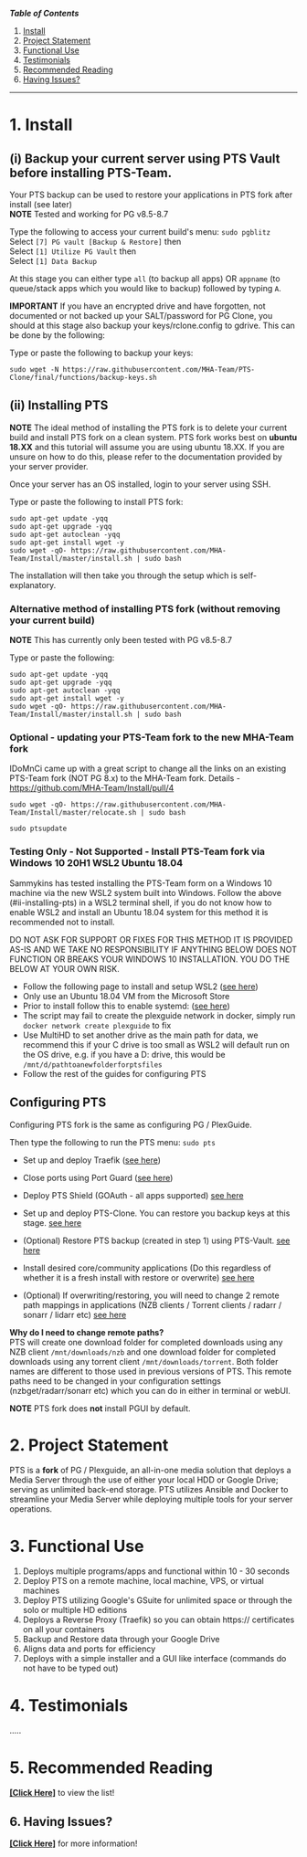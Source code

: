 
_**Table of Contents**_

1. [Install](#1-install)
2. [Project Statement](#2-project-statement)
3. [Functional Use](#3-functional-use)
4. [Testimonials](#4-testimonials)
5. [Recommended Reading](#5-recommended-reading)
6. [Having Issues?](#6-having-issues)


----

# 1. Install

## (i) Backup your current server using PTS Vault before installing PTS-Team.   

Your PTS backup can be used to restore your applications in PTS fork after install (see later)  
**NOTE**  Tested and working for PG v8.5-8.7

Type the following to access your current build's menu: `sudo pgblitz`    
Select  `[7] PG vault [Backup & Restore]`  then  
Select  `[1] Utilize PG Vault`  then  
Select  `[1] Data Backup`

At this stage you can either type `all` (to backup all apps) OR `appname` (to queue/stack apps which you would like to backup) followed by typing `A`.  


**IMPORTANT**
If you have an encrypted drive and have forgotten, not documented or not backed up your SALT/password for PG Clone, you should at this stage also backup your keys/rclone.config to gdrive. This can be done by the following:  

Type or paste the following to backup your keys:
```
sudo wget -N https://raw.githubusercontent.com/MHA-Team/PTS-Clone/final/functions/backup-keys.sh

```  


## (ii) Installing PTS

**NOTE**
The ideal method of installing the PTS fork is to delete your current build and install PTS fork on a clean system.
PTS fork works best on **ubuntu 18.XX** and this tutorial will assume you are using ubuntu 18.XX.
If you are unsure on how to do this, please refer to the documentation provided by your server provider.  

Once your server has an OS installed, login to your server using SSH.  

Type or paste the following to install PTS fork:  

```
sudo apt-get update -yqq
sudo apt-get upgrade -yqq
sudo apt-get autoclean -yqq
sudo apt-get install wget -y
sudo wget -qO- https://raw.githubusercontent.com/MHA-Team/Install/master/install.sh | sudo bash

```

The installation will then take you through the setup which is self-explanatory.  

### Alternative method of installing PTS fork (without removing your current build)

**NOTE** This has currently only been tested with PG v8.5-8.7  

Type or paste the following:

```
sudo apt-get update -yqq
sudo apt-get upgrade -yqq
sudo apt-get autoclean -yqq
sudo apt-get install wget -y
sudo wget -qO- https://raw.githubusercontent.com/MHA-Team/Install/master/install.sh | sudo bash

```    
### Optional - updating your PTS-Team fork to the new MHA-Team fork
IDoMnCi came up with a great script to change all the links on an existing PTS-Team fork (NOT PG 8.x) to the MHA-Team fork.
Details - https://github.com/MHA-Team/Install/pull/4
```
sudo wget -qO- https://raw.githubusercontent.com/MHA-Team/Install/master/relocate.sh | sudo bash

sudo ptsupdate

```

### Testing Only - Not Supported - Install PTS-Team fork via Windows 10 20H1 WSL2 Ubuntu 18.04

Sammykins has tested installing the PTS-Team form on a Windows 10 machine via the new WSL2 system built into Windows.
Follow the above (#ii-installing-pts) in a WSL2 terminal shell, if you do not know how to enable WSL2 and install an Ubuntu 18.04 system for this method it is recommended not to install.

DO NOT ASK FOR SUPPORT OR FIXES FOR THIS METHOD IT IS PROVIDED AS-IS AND WE TAKE NO RESPONSIBILITY IF ANYTHING BELOW DOES NOT FUNCTION OR BREAKS YOUR WINDOWS 10 INSTALLATION. YOU DO THE BELOW AT YOUR OWN RISK.

* Follow the following page to install and setup WSL2 ([see here](https://docs.microsoft.com/en-us/windows/wsl/install-win10))
* Only use an Ubuntu 18.04 VM from the Microsoft Store
* Prior to install follow this to enable systemd: ([see here](https://github.com/DamionGans/ubuntu-wsl2-systemd-script))
* The script may fail to create the plexguide network in docker, simply run `docker network create plexguide` to fix
* Use MultiHD to set another drive as the main path for data, we recommend this if your C drive is too small as WSL2 will default run on the OS drive, e.g. if you have a D: drive, this would be `/mnt/d/pathtoanewfolderforptsfiles`
* Follow the rest of the guides for configuring PTS

## Configuring PTS

Configuring PTS fork is the same as configuring PG / PlexGuide.

Then type the following to run the PTS menu: `sudo pts`

* Set up and deploy Traefik ([see here](https://github.com/MHA-Team/PTS-Team/wiki/Traefik))   

* Close ports using Port Guard ([see here](https://github.com/MHA-Team/PTS-Team/wiki/PTS-Port-Guard))  

* Deploy PTS Shield (GOAuth - all apps supported) [see here](https://github.com/MHA-Team/PTS-Team/wiki/PTS-Shield)

* Set up and deploy PTS-Clone. You can restore you backup keys at this stage. [see here](https://github.com/MHA-Team/PTS-Team/wiki/PTS-Clone)

* (Optional) Restore PTS backup (created in step 1) using PTS-Vault. [see here](https://github.com/MHA-Team/PTS-Team/wiki/PTS-Vault---Data-Storage)

* Install desired core/community applications (Do this regardless of whether it is a fresh install with restore or overwrite)  [see here](https://github.com/MHA-Team/PTS-Team/wiki/core-apps)

* (Optional) If overwriting/restoring, you will need to change 2 remote path mappings in applications (NZB clients / Torrent clients / radarr / sonarr / lidarr etc)    [see here](https://github.com/MHA-Team/PTS-Team/wiki/Remote-Path-Mappings)


**Why do I need to change remote paths?**  
PTS will create one download folder for completed downloads using any NZB client `/mnt/downloads/nzb` and one download folder for completed downloads using any torrent client `/mnt/downloads/torrent`. Both folder names are different to those used in previous versions of PTS. This remote paths need to be changed in your configuration settings (nzbget/radarr/sonarr etc) which you can do in either in terminal or webUI.  

**NOTE**  PTS fork does **not** install PGUI by default.   

# 2. Project Statement

PTS  is a **fork** of PG / Plexguide, an all-in-one media solution that deploys a Media Server through the use of either your local HDD or Google Drive; serving as unlimited back-end storage. PTS utilizes Ansible and Docker to streamline your Media Server while deploying multiple tools for your server operations.

# 3. Functional Use

1. Deploys multiple programs/apps and functional within 10 - 30 seconds
1. Deploy PTS on a remote machine, local machine, VPS, or virtual machines
1. Deploy PTS utilizing Google's GSuite for unlimited space or through the solo or multiple HD editions
1. Deploys a Reverse Proxy (Traefik) so you can obtain https:// certificates on all your containers
1. Backup and Restore data through your Google Drive
1. Aligns data and ports for efficiency
1. Deploys with a simple installer and a GUI like interface (commands do not have to be typed out)

# 4. Testimonials

.....


# 5. Recommended Reading

[**[Click Here]**](https://github.com/MHA-Team/PTS-Team/wiki/Pre-Reading) to view the list!

## 6. Having Issues?

[**[Click Here]**](https://github.com/MHA-Team/PTS-Team/wiki/Common-Issues) for more information!
